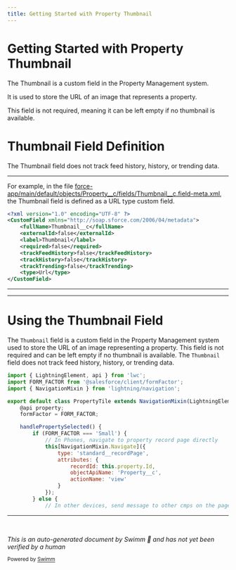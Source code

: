 ```yaml
---
title: Getting Started with Property Thumbnail
---
```

# Getting Started with Property Thumbnail

The Thumbnail is a custom field in the Property Management system.

It is used to store the URL of an image that represents a property.

This field is not required, meaning it can be left empty if no thumbnail is available.

# Thumbnail Field Definition

The Thumbnail field does not track feed history, history, or trending data.

<SwmSnippet path="/force-app/main/default/objects/Property__c/fields/Thumbnail__c.field-meta.xml" line="1">

---

For example, in the file <SwmPath>[force-app/main/default/objects/Property__c/fields/Thumbnail__c.field-meta.xml](force-app/main/default/objects/Property__c/fields/Thumbnail__c.field-meta.xml)</SwmPath>, the Thumbnail field is defined as a URL type custom field.

```xml
<?xml version="1.0" encoding="UTF-8" ?>
<CustomField xmlns="http://soap.sforce.com/2006/04/metadata">
    <fullName>Thumbnail__c</fullName>
    <externalId>false</externalId>
    <label>Thumbnail</label>
    <required>false</required>
    <trackFeedHistory>false</trackFeedHistory>
    <trackHistory>false</trackHistory>
    <trackTrending>false</trackTrending>
    <type>Url</type>
</CustomField>
```

---

</SwmSnippet>

<SwmSnippet path="/force-app/main/default/lwc/propertyTile/propertyTile.js" line="1">

---

# Using the Thumbnail Field

The <SwmToken path="force-app/main/default/objects/Property__c/fields/Thumbnail__c.field-meta.xml" pos="5:4:4" line-data="    &lt;label&gt;Thumbnail&lt;/label&gt;">`Thumbnail`</SwmToken> field is a custom field in the Property Management system used to store the URL of an image representing a property. This field is not required and can be left empty if no thumbnail is available. The <SwmToken path="force-app/main/default/objects/Property__c/fields/Thumbnail__c.field-meta.xml" pos="5:4:4" line-data="    &lt;label&gt;Thumbnail&lt;/label&gt;">`Thumbnail`</SwmToken> field does not track feed history, history, or trending data.

```javascript
import { LightningElement, api } from 'lwc';
import FORM_FACTOR from '@salesforce/client/formFactor';
import { NavigationMixin } from 'lightning/navigation';

export default class PropertyTile extends NavigationMixin(LightningElement) {
    @api property;
    formFactor = FORM_FACTOR;

    handlePropertySelected() {
        if (FORM_FACTOR === 'Small') {
            // In Phones, navigate to property record page directly
            this[NavigationMixin.Navigate]({
                type: 'standard__recordPage',
                attributes: {
                    recordId: this.property.Id,
                    objectApiName: 'Property__c',
                    actionName: 'view'
                }
            });
        } else {
            // In other devices, send message to other cmps on the page
```

---

</SwmSnippet>

&nbsp;

*This is an auto-generated document by Swimm 🌊 and has not yet been verified by a human*

<SwmMeta version="3.0.0" repo-id="Z2l0aHViJTNBJTNBZHJlYW1ob3VzZS1sd2MlM0ElM0FTd2ltbS1EZW1v" repo-name="dreamhouse-lwc"><sup>Powered by [Swimm](/)</sup></SwmMeta>
